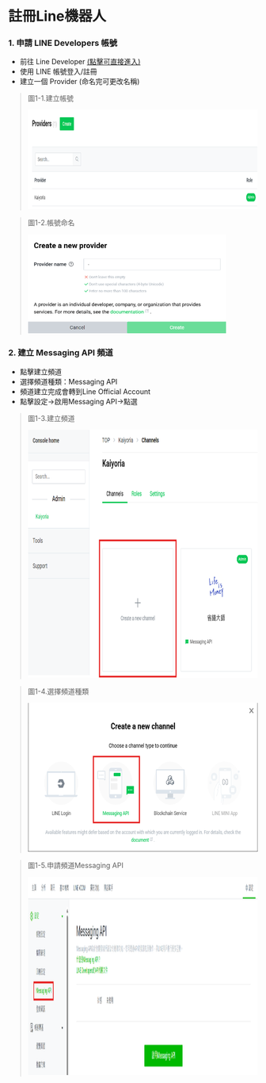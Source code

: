 # 註冊Line機器人

### 1. 申請 LINE Developers 帳號
* 前往 Line Developer [(點擊可直接進入)](https://developers.line.biz/zh-hant/)
* 使用 LINE 帳號登入/註冊
* 建立一個 Provider (命名完可更改名稱)

>圖1-1.建立帳號
>
><img src="圖片/RAG_01.png" alt="RAG流程圖" width="800" height="200"/>

>圖1-2.帳號命名
>
><img src="圖片/RAG_02.png" alt="RAG流程圖" width="400" height="200"/>

### 2. 建立 Messaging API 頻道
* 點擊建立頻道
* 選擇頻道種類：Messaging API
* 頻道建立完成會轉到Line Official Account
* 點擊設定->啟用Messaging API->點選
>圖1-3.建立頻道
>
><img src="圖片/RAG_03.png" alt="RAG流程圖" width="800" height="500"/>

>圖1-4.選擇頻道種類
>
><img src="圖片/RAG_04.png" alt="RAG流程圖" width="600" height="300"/>

>圖1-5.申請頻道Messaging API
>
><img src="圖片/RAG_05.png" alt="RAG流程圖" width="700" height="400"/>



